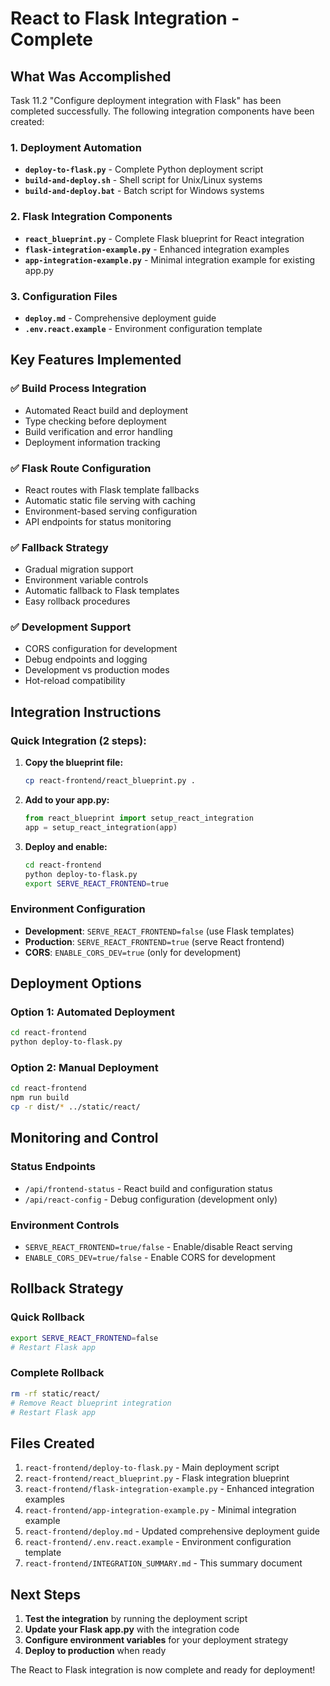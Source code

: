 # React to Flask Integration - Complete

## What Was Accomplished

Task 11.2 "Configure deployment integration with Flask" has been completed successfully. The following integration components have been created:

### 1. Deployment Automation
- **`deploy-to-flask.py`** - Complete Python deployment script
- **`build-and-deploy.sh`** - Shell script for Unix/Linux systems  
- **`build-and-deploy.bat`** - Batch script for Windows systems

### 2. Flask Integration Components
- **`react_blueprint.py`** - Complete Flask blueprint for React integration
- **`flask-integration-example.py`** - Enhanced integration examples
- **`app-integration-example.py`** - Minimal integration example for existing app.py

### 3. Configuration Files
- **`deploy.md`** - Comprehensive deployment guide
- **`.env.react.example`** - Environment configuration template

## Key Features Implemented

### ✅ Build Process Integration
- Automated React build and deployment
- Type checking before deployment
- Build verification and error handling
- Deployment information tracking

### ✅ Flask Route Configuration  
- React routes with Flask template fallbacks
- Automatic static file serving with caching
- Environment-based serving configuration
- API endpoints for status monitoring

### ✅ Fallback Strategy
- Gradual migration support
- Environment variable controls
- Automatic fallback to Flask templates
- Easy rollback procedures

### ✅ Development Support
- CORS configuration for development
- Debug endpoints and logging
- Development vs production modes
- Hot-reload compatibility

## Integration Instructions

### Quick Integration (2 steps):

1. **Copy the blueprint file:**
   ```bash
   cp react-frontend/react_blueprint.py .
   ```

2. **Add to your app.py:**
   ```python
   from react_blueprint import setup_react_integration
   app = setup_react_integration(app)
   ```

3. **Deploy and enable:**
   ```bash
   cd react-frontend
   python deploy-to-flask.py
   export SERVE_REACT_FRONTEND=true
   ```

### Environment Configuration

- **Development**: `SERVE_REACT_FRONTEND=false` (use Flask templates)
- **Production**: `SERVE_REACT_FRONTEND=true` (serve React frontend)
- **CORS**: `ENABLE_CORS_DEV=true` (only for development)

## Deployment Options

### Option 1: Automated Deployment
```bash
cd react-frontend
python deploy-to-flask.py
```

### Option 2: Manual Deployment
```bash
cd react-frontend
npm run build
cp -r dist/* ../static/react/
```

## Monitoring and Control

### Status Endpoints
- `/api/frontend-status` - React build and configuration status
- `/api/react-config` - Debug configuration (development only)

### Environment Controls
- `SERVE_REACT_FRONTEND=true/false` - Enable/disable React serving
- `ENABLE_CORS_DEV=true/false` - Enable CORS for development

## Rollback Strategy

### Quick Rollback
```bash
export SERVE_REACT_FRONTEND=false
# Restart Flask app
```

### Complete Rollback
```bash
rm -rf static/react/
# Remove React blueprint integration
# Restart Flask app
```

## Files Created

1. `react-frontend/deploy-to-flask.py` - Main deployment script
2. `react-frontend/react_blueprint.py` - Flask integration blueprint
3. `react-frontend/flask-integration-example.py` - Enhanced integration examples
4. `react-frontend/app-integration-example.py` - Minimal integration example
5. `react-frontend/deploy.md` - Updated comprehensive deployment guide
6. `react-frontend/.env.react.example` - Environment configuration template
7. `react-frontend/INTEGRATION_SUMMARY.md` - This summary document

## Next Steps

1. **Test the integration** by running the deployment script
2. **Update your Flask app.py** with the integration code
3. **Configure environment variables** for your deployment strategy
4. **Deploy to production** when ready

The React to Flask integration is now complete and ready for deployment!